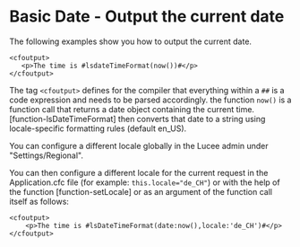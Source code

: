 <!--
{
  "title": "Basic Date",
  "id": "cookbook-basic-date",
  "description": "Learn how to output the current date in Lucee.",
  "keywords": [
    "Date",
    "Current date",
    "lsDateTimeFormat",
    "now",
    "setLocale",
    "Application.cfc",
    "Locale"
  ]
}
-->
# Basic Date - Output the current date

The following examples show you how to output the current date.

```run
<cfoutput>
   <p>The time is #lsdateTimeFormat(now())#</p>
</cfoutput>
```

The tag `<cfoutput>` defines for the compiler that everything within a `##` is a code expression and needs to be parsed accordingly. the function `now()` is a function call that returns a date object containing the current time. [function-lsDateTimeFormat] then converts that date to a string using locale-specific formatting rules (default en_US).

You can configure a different locale globally in the Lucee admin under "Settings/Regional".

You can then configure a different locale for the current request in the Application.cfc file (for example: `this.locale="de_CH"`) or with the help of the function [function-setLocale] or as an argument of the function call itself as follows:

```run
<cfoutput>
    <p>The time is #lsDateTimeFormat(date:now(),locale:'de_CH')#</p>
</cfoutput>
```